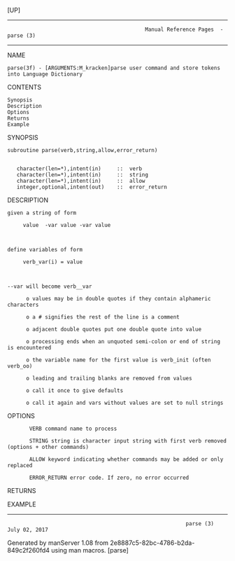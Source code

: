 [UP]

-----------------------------------------------------------------------------------------------------------------------------------
                                                Manual Reference Pages  - parse (3)
-----------------------------------------------------------------------------------------------------------------------------------
                                                                 
NAME

    parse(3f) - [ARGUMENTS:M_kracken]parse user command and store tokens into Language Dictionary

CONTENTS

    Synopsis
    Description
    Options
    Returns
    Example

SYNOPSIS

    subroutine parse(verb,string,allow,error_return)


       character(len=*),intent(in)     ::  verb
       character(len=*),intent(in)     ::  string
       character(len=*),intent(in)     ::  allow
       integer,optional,intent(out)    ::  error_return



DESCRIPTION

    given a string of form

         value  -var value -var value



    define variables of form

         verb_var(i) = value



    --var will become verb__var

          o values may be in double quotes if they contain alphameric characters

          o a # signifies the rest of the line is a comment

          o adjacent double quotes put one double quote into value

          o processing ends when an unquoted semi-colon or end of string is encountered

          o the variable name for the first value is verb_init (often verb_oo)

          o leading and trailing blanks are removed from values

          o call it once to give defaults

          o call it again and vars without values are set to null strings

OPTIONS

           VERB command name to process

           STRING string is character input string with first verb removed (options + other commands)

           ALLOW keyword indicating whether commands may be added or only replaced

           ERROR_RETURN error code. If zero, no error occurred

RETURNS

EXAMPLE

-----------------------------------------------------------------------------------------------------------------------------------

                                                             parse (3)                                                July 02, 2017

Generated by manServer 1.08 from 2e8887c5-82bc-4786-b2da-849c2f260fd4 using man macros.
                                                              [parse]
